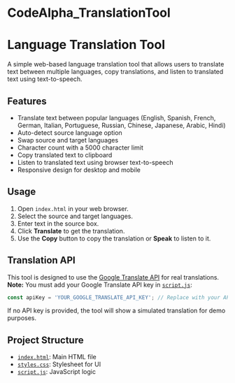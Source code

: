 # CodeAlpha_TranslationTool
# Language Translation Tool

A simple web-based language translation tool that allows users to translate text between multiple languages, copy translations, and listen to translated text using text-to-speech.

## Features

- Translate text between popular languages (English, Spanish, French, German, Italian, Portuguese, Russian, Chinese, Japanese, Arabic, Hindi)
- Auto-detect source language option
- Swap source and target languages
- Character count with a 5000 character limit
- Copy translated text to clipboard
- Listen to translated text using browser text-to-speech
- Responsive design for desktop and mobile

## Usage

1. Open `index.html` in your web browser.
2. Select the source and target languages.
3. Enter text in the source box.
4. Click **Translate** to get the translation.
5. Use the **Copy** button to copy the translation or **Speak** to listen to it.

## Translation API

This tool is designed to use the [Google Translate API](https://cloud.google.com/translate/docs/reference/rest/v2/translate) for real translations.  
**Note:** You must add your Google Translate API key in [`script.js`](script.js):

```js
const apiKey = 'YOUR_GOOGLE_TRANSLATE_API_KEY'; // Replace with your API key
```

If no API key is provided, the tool will show a simulated translation for demo purposes.

## Project Structure

- [`index.html`](index.html): Main HTML file
- [`styles.css`](styles.css): Stylesheet for UI
- [`script.js`](script.js): JavaScript logic

